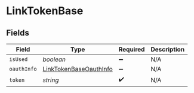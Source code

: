 # LinkTokenBase


## Fields

| Field                                                                   | Type                                                                    | Required                                                                | Description                                                             |
| ----------------------------------------------------------------------- | ----------------------------------------------------------------------- | ----------------------------------------------------------------------- | ----------------------------------------------------------------------- |
| `isUsed`                                                                | *boolean*                                                               | :heavy_minus_sign:                                                      | N/A                                                                     |
| `oauthInfo`                                                             | [LinkTokenBaseOauthInfo](../../models/shared/linktokenbaseoauthinfo.md) | :heavy_minus_sign:                                                      | N/A                                                                     |
| `token`                                                                 | *string*                                                                | :heavy_check_mark:                                                      | N/A                                                                     |